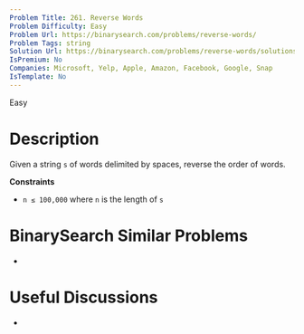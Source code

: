 ```yaml
---
Problem Title: 261. Reverse Words
Problem Difficulty: Easy
Problem Url: https://binarysearch.com/problems/reverse-words/
Problem Tags: string
Solution Url: https://binarysearch.com/problems/reverse-words/solutions/
IsPremium: No
Companies: Microsoft, Yelp, Apple, Amazon, Facebook, Google, Snap
IsTemplate: No
---
```


<span style="color: ;">Easy</span>

# Description

Given a string `s` of words delimited by spaces, reverse the order of words.

**Constraints**
- `n ≤ 100,000` where `n` is the length of `s`

# BinarySearch Similar Problems

- []()

# Useful Discussions

- []()
